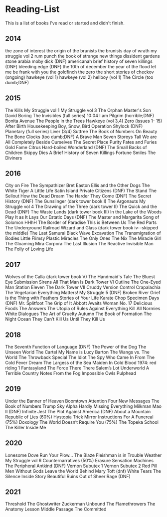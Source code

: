 # Reading-List
This is a list of books I've read or started and didn't finish.

## 2014

the zone of interest
the origin of the brunists
the brunists day of wrath
my struggle vol 2
rum punch
the book of strange new things
dissident gardens
stone arabia
moby dick (DNF)
americanah
brief history of seven killings (DNF)
bleeding edge (DNF)
the 10th of december
the year of the flood
let me be frank with you
the goldfinch
the zero
the short stories of checkov (ongoing)
hawkeye (vol 1)
hawkeye (vol 2)
hellboy (vol 1)
The Circle (too dumb;DNF)


## 2015

The Kills
My Struggle vol 1
My Struggle vol 3
The Orphan Master's Son
David Boring
The Invisibles (full series)
 10:04
I am Pilgrim (horrible;DNF)
Bonita Avenue
The People in the Trees
Hawkeye (vol 3,4)
Zero (issues 1- 15)
After Birth
Housekeeping
Boy, Snow, Bird
Operation Shylock (DNF)
Planetary (full series)
Liver (3/4)
Suttree
The Book of Numbers
On Beauty
The Bone Clocks (too dumb;DNF)
A Brave Man Seven Storeys Tall
We are All Completely Beside Ourselves
The Secret Place
Purity
Fates and Furies
Gold Fame Citrus
Hard-boiled Wonderland (DNF)
The Small Backs of Children
Skippy Dies
A Brief History of Seven Killings
Fortune Smiles
The Diviners

## 2016

City on Fire
The Sympathizer
Bret Easton Ellis and the Other Dogs
The White Tiger
A Little Life
Satin Island
Private Citizens (DNF)
The Stand
The Sellout
How the Dead Dream
The Harder They Come (DNF)
The Secret History (DNF)
The Gunslinger (dark tower book I)
The Argonauts
My Struggle vol 4
The Drawing of the Three (dark tower II)
The Quick and the Dead (DNF)
The Waste Lands (dark tower book III)
In the Lake of the Woods
Play It as It Lays
Our Estatic Days (DNF)
The Master and Margarita
Song of Solomon
HHhH
The Border of Paradise
This is Between Us
The Red Parts
The Underground Railroad
Wizard and Glass (dark tower book iv--skipped the middle)
The Last Samurai
Black Wave
Excavation
The Transmigration of Bodies
Little Flimsy Plastic Miracles
The Only Ones
The Nix
The Miracle Girl
The Gloaming
Mira Corpora
The Last Illusion
The Reactive
Invisible Man
The Folly of Loving Life

## 2017

Wolves of the Calla (dark tower book V)
The Handmaid's Tale
The Bluest Eye
Submission
Sirens
All That Man Is
Dark Tower VI
Outline
The One-Eyed Man
Station Eleven
The Dark Tower VII
Cruddy
Version Control
Crapalachia
The Vegetarian
Everything Matters!
My Struggle 5 (DNF)
Broken River
Grief is the Thing with Feathers
Stories of Your Life
Karate Chop
Specimen Days (DNF)
Mr. Splitfoot
The Grip of It
Abbott Awaits
Woman No. 17
Delicious Foods
The Answers
The Utopia of Rules
Against Everything
Kill All Normies
White Dialogues
The Art of Cruelty
Autumn
The Book of Formation
The Night Ocean
They Can’t Kill Us Until They Kill Us

## 2018

The Seventh Function of Language (DNF)
The Power of the Dog
The Unseen World
The Cartel
My Name is Lucy Barton
The Wangs vs. The World
The Throwback Special
The Idiot
The Spy Who Came In From The Cold
Fever Dream
The Largess of the Sea Maiden
In Cold Blood
1974: red riding 1
Fantasyland
The Force
There There
Salem’s Lot
Underworld
A Terrible Country
Notes From the Fog
Impossible Owls
Pulphead

## 2019

Under the Banner of Heaven
Boomtown
Attention
Four New Messages
The Book of Numbers
Trump Sky Alpha
Hardly Missing Everything
Milkman
Mao II (DNF)
Infinite Jest
The Plot Against America (DNF)
About a Mountain
Republic of Lies (60%)
Hystopia
Trick Mirror
Instructions For A Funereal (75%)
Doxology
The World Doesn’t Require You (75%)
The Topeka School
The Killer Inside Me

## 2020

Lonesome Dove
Run Your Plow...
The Blaze
Fleishman is in Trouble
Weather
My Struggle vol 6
Counternarratives (50%)
Erasure
Sensation Machines
The Peripheral
Antkind (DNF)
Vernon Subutex 1
Vernon Subutex 2
Red Pill
Men Without Gods
Leave the World Behind
Mary Toft (dnf)
White Tears
The Silence
Inside Story
Beautiful Ruins
Out of Sheer Rage (DNF)

## 2021

Threshold
The Ghostwriter
Zuckerman Unbound
The Flamethrowers
The Anatomy Lesson
Middle Passage
The Committed
